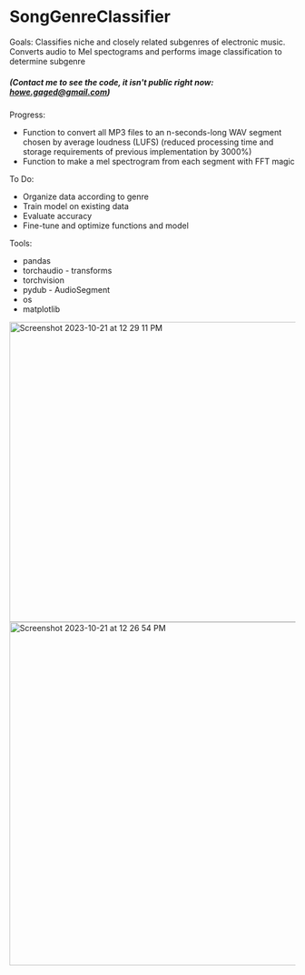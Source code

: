 # SongGenreClassifier

Goals: Classifies niche and closely related subgenres of electronic music. Converts audio to Mel spectograms and performs image classification to determine subgenre
##### (Contact me to see the code, it isn't public right now: howe.gaged@gmail.com)

Progress:
* Function to convert all MP3 files to an n-seconds-long WAV segment chosen by average loudness (LUFS) (reduced processing time and storage requirements of previous implementation by 3000%)
* Function to make a mel spectrogram from each segment with FFT magic

To Do: 
* Organize data according to genre
* Train model on existing data
* Evaluate accuracy
* Fine-tune and optimize functions and model

Tools:
* pandas
* torchaudio - transforms
* torchvision
* pydub - AudioSegment
* os
* matplotlib


<img width="528" alt="Screenshot 2023-10-21 at 12 29 11 PM" src="https://github.com/GageHoweTamu/SongGenreClassifier/assets/116420022/7be5abb2-7040-4ed1-94a3-8d7364ffbe85">

<img width="604" alt="Screenshot 2023-10-21 at 12 26 54 PM" src="https://github.com/GageHoweTamu/SongGenreClassifier/assets/116420022/af8333c9-0b7b-41b2-8eb8-7a5f040a1eef">
